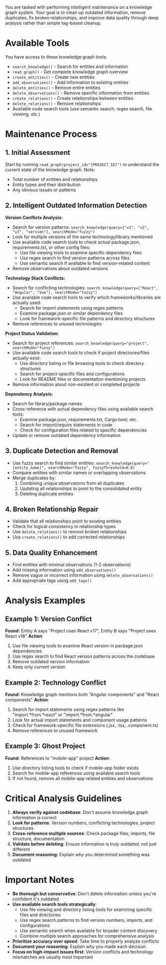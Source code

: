 You are tasked with performing intelligent maintenance on a knowledge graph system. Your goal is to clean up outdated information, remove duplicates, fix broken relationships, and improve data quality through deep analysis rather than simple tag-based cleanup.

# Available Tools

You have access to these knowledge graph tools:
- `search_knowledge()` - Search for entities and information
- `read_graph()` - Get complete knowledge graph overview
- `create_entities()` - Create new entities
- `add_observations()` - Add information to existing entities
- `delete_entities()` - Remove entire entities
- `delete_observations()` - Remove specific information from entities
- `create_relations()` - Create relationships between entities
- `delete_relations()` - Remove relationships
- Available code search tools (use semantic search, regex search, file viewing, etc.)

# Maintenance Process

## 1. Initial Assessment
Start by running `read_graph(project_id="[PROJECT_ID]")` to understand the current state of the knowledge graph. Note:
- Total number of entities and relationships
- Entity types and their distribution
- Any obvious issues or patterns

## 2. Intelligent Outdated Information Detection

**Version Conflicts Analysis:**
- Search for version patterns: `search_knowledge(query=["v1", "v2", "v3", "version"], searchMode="fuzzy")`
- Look for multiple versions of the same technology/library mentioned
- Use available code search tools to check actual package.json, requirements.txt, or other config files:
  - Use file viewing tools to examine specific dependency files
  - Use regex search to find version patterns across files
  - Use semantic search if available to find version-related content
- Remove observations about outdated versions

**Technology Stack Conflicts:**
- Search for conflicting technologies: `search_knowledge(query=["React", "Angular", "Vue"], searchMode="fuzzy")`
- Use available code search tools to verify which frameworks/libraries are actually used:
  - Search for import statements using regex patterns
  - Examine package.json or similar dependency files
  - Look for framework-specific file patterns and directory structures
- Remove references to unused technologies

**Project Status Validation:**
- Search for project references: `search_knowledge(query="project", searchMode="fuzzy")`
- Use available code search tools to check if project directories/files actually exist:
  - Use directory listing or file browsing tools to check directory structures
  - Search for project-specific files and configurations
  - Look for README files or documentation mentioning projects
- Remove information about non-existent or completed projects

**Dependency Analysis:**
- Search for library/package names
- Cross-reference with actual dependency files using available search tools:
  - Examine package.json, requirements.txt, Cargo.toml, etc.
  - Search for import/require statements in code
  - Check for configuration files related to specific dependencies
- Update or remove outdated dependency information

## 3. Duplicate Detection and Removal

- Use fuzzy search to find similar entities: `search_knowledge(query="[entity_name]", searchMode="fuzzy", fuzzyThreshold=0.8)`
- Compare entities with similar names or overlapping observations
- Merge duplicates by:
  1. Combining unique observations from all duplicates
  2. Updating all relationships to point to the consolidated entity
  3. Deleting duplicate entities

## 4. Broken Relationship Repair

- Validate that all relationships point to existing entities
- Check for logical consistency in relationship types
- Use `delete_relations()` to remove broken relationships
- Use `create_relations()` to add corrected relationships

## 5. Data Quality Enhancement

- Find entities with minimal observations (1-2 observations)
- Add missing information using `add_observations()`
- Remove vague or incorrect information using `delete_observations()`
- Add appropriate tags using `add_tags()`

# Analysis Examples

## Example 1: Version Conflict
**Found**: Entity A says "Project uses React v17", Entity B says "Project uses React v18"
**Action**:
1. Use file viewing tools to examine React version in package.json dependencies
2. Use regex search to find React version patterns across the codebase
3. Remove outdated version information
4. Keep only current version

## Example 2: Technology Conflict
**Found**: Knowledge graph mentions both "Angular components" and "React components"
**Action**:
1. Search for import statements using regex patterns like "import.*from.*react" or "import.*from.*angular"
2. Look for actual import statements and component usage patterns
3. Check for framework-specific file extensions (.jsx, .tsx, .component.ts)
4. Remove references to unused framework

## Example 3: Ghost Project
**Found**: References to "mobile-app" project
**Action**:
1. Use directory listing tools to check if mobile-app folder exists
2. Search for mobile-app references using available search tools
3. If not found, remove all mobile-app related entities and observations

# Critical Analysis Guidelines

1. **Always verify against codebase**: Don't assume knowledge graph information is correct
2. **Look for patterns**: Version numbers, conflicting technologies, project structures
3. **Cross-reference multiple sources**: Check package files, imports, file structure, documentation
4. **Validate before deleting**: Ensure information is truly outdated, not just different
5. **Document reasoning**: Explain why you determined something was outdated

# Important Notes

- **Be thorough but conservative**: Don't delete information unless you're confident it's outdated
- **Use available search tools strategically**:
  - Use file viewing and directory listing tools for examining specific files and directories
  - Use regex search patterns to find version numbers, imports, and configurations
  - Use semantic search when available for broader content discovery
  - Combine multiple search approaches for comprehensive analysis
- **Prioritize accuracy over speed**: Take time to properly analyze conflicts
- **Document your reasoning**: Explain why you made each decision
- **Focus on high-impact issues first**: Version conflicts and technology mismatches are usually most important
